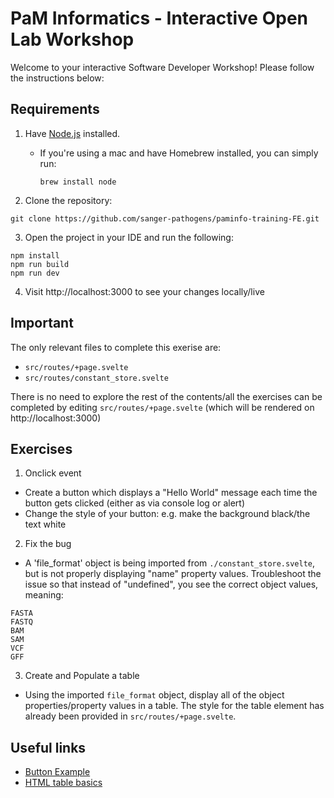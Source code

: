 # PaM Informatics - Interactive Open Lab Workshop

Welcome to your interactive Software Developer Workshop! Please follow the instructions below:

## Requirements

1. Have [Node.js](https://nodejs.org/en/) installed. 
   * If you're using a mac and have Homebrew installed, you can simply run: 

      `brew install node`

2. Clone the repository:
```
git clone https://github.com/sanger-pathogens/paminfo-training-FE.git
```
3. Open the project in your IDE and run the following:

```
npm install
npm run build
npm run dev
```
4. Visit http://localhost:3000 to see your changes locally/live


## Important

The only relevant files to complete this exerise are:

- `src/routes/+page.svelte`
- `src/routes/constant_store.svelte`

There is no need to explore the rest of the contents/all the exercises can be completed by editing `src/routes/+page.svelte` (which will be rendered on http://localhost:3000)

## Exercises

1. Onclick event

- Create a button which displays a "Hello World" message each time the button gets clicked (either as via console log or alert)
- Change the style of your button: e.g. make the background black/the text white

2. Fix the bug

- A 'file_format' object is being imported from `./constant_store.svelte`, but is not properly displaying "name" property values. Troubleshoot the issue so that instead of "undefined", you see the correct object values, meaning:
```
FASTA
FASTQ
BAM
SAM
VCF
GFF
```

3. Create and Populate a table

* Using the imported `file_format` object, display all of the object properties/property values in a table. The style for the table element has already been provided in `src/routes/+page.svelte`.

## Useful links

- [Button Example](https://svelte.dev/repl/f9e5429cd9d343179a44478587a11747?version=3.49.0)
- [HTML table basics](https://developer.mozilla.org/en-US/docs/Learn/HTML/Tables/Basics)

